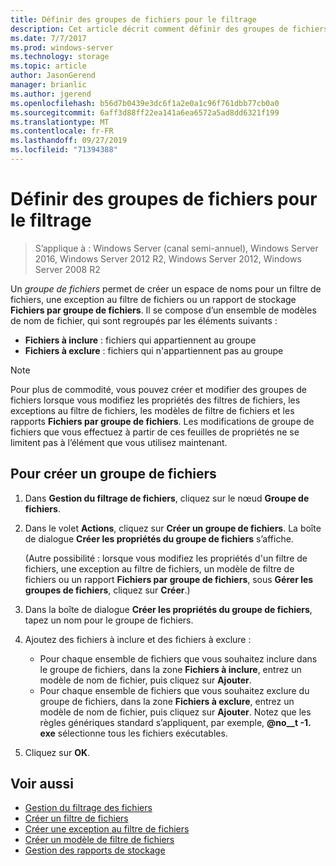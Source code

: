 ```yaml
---
title: Définir des groupes de fichiers pour le filtrage
description: Cet article décrit comment définir des groupes de fichiers pour créer un espace de noms pour un filtre de fichiers, une exception au filtre de fichiers ou des rapports de stockage fichiers par groupe de fichiers
ms.date: 7/7/2017
ms.prod: windows-server
ms.technology: storage
ms.topic: article
author: JasonGerend
manager: brianlic
ms.author: jgerend
ms.openlocfilehash: b56d7b0439e3dc6f1a2e0a1c96f761dbb77cb0a0
ms.sourcegitcommit: 6aff3d88ff22ea141a6ea6572a5ad8dd6321f199
ms.translationtype: MT
ms.contentlocale: fr-FR
ms.lasthandoff: 09/27/2019
ms.locfileid: "71394388"
---
```

# <a name="define-file-groups-for-screening"></a>Définir des groupes de fichiers pour le filtrage

> S’applique à : Windows Server (canal semi-annuel), Windows Server 2016, Windows Server 2012 R2, Windows Server 2012, Windows Server 2008 R2

Un *groupe de fichiers* permet de créer un espace de noms pour un filtre de fichiers, une exception au filtre de fichiers ou un rapport de stockage **Fichiers par groupe de fichiers**. Il se compose d’un ensemble de modèles de nom de fichier, qui sont regroupés par les éléments suivants :

-   **Fichiers à inclure** : fichiers qui appartiennent au groupe
-   **Fichiers à exclure** : fichiers qui n'appartiennent pas au groupe

> [!Note]
> Pour plus de commodité, vous pouvez créer et modifier des groupes de fichiers lorsque vous modifiez les propriétés des filtres de fichiers, les exceptions au filtre de fichiers, les modèles de filtre de fichiers et les rapports **Fichiers par groupe de fichiers**. Les modifications de groupe de fichiers que vous effectuez à partir de ces feuilles de propriétés ne se limitent pas à l’élément que vous utilisez maintenant.

## <a name="to-create-a-file-group"></a>Pour créer un groupe de fichiers

1.  Dans **Gestion du filtrage de fichiers**, cliquez sur le nœud **Groupe de fichiers**.

2.  Dans le volet **Actions**, cliquez sur **Créer un groupe de fichiers**. La boîte de dialogue **Créer les propriétés du groupe de fichiers** s’affiche.

    (Autre possibilité : lorsque vous modifiez les propriétés d'un filtre de fichiers, une exception au filtre de fichiers, un modèle de filtre de fichiers ou un rapport **Fichiers par groupe de fichiers**, sous **Gérer les groupes de fichiers**, cliquez sur **Créer**.)

3.  Dans la boîte de dialogue **Créer les propriétés du groupe de fichiers**, tapez un nom pour le groupe de fichiers.

4.  Ajoutez des fichiers à inclure et des fichiers à exclure :

    -   Pour chaque ensemble de fichiers que vous souhaitez inclure dans le groupe de fichiers, dans la zone **Fichiers à inclure**, entrez un modèle de nom de fichier, puis cliquez sur **Ajouter**.
    -   Pour chaque ensemble de fichiers que vous souhaitez exclure du groupe de fichiers, dans la zone **Fichiers à exclure**, entrez un modèle de nom de fichier, puis cliquez sur **Ajouter**.
        Notez que les règles génériques standard s’appliquent, par exemple, **@no__t -1. exe** sélectionne tous les fichiers exécutables.

5.  Cliquez sur **OK**.

## <a name="see-also"></a>Voir aussi

-   [Gestion du filtrage des fichiers](file-screening-management.md)
-   [Créer un filtre de fichiers](create-file-screen.md)
-   [Créer une exception au filtre de fichiers](create-file-screen-exception.md)
-   [Créer un modèle de filtre de fichiers](create-file-screen-template.md)
-   [Gestion des rapports de stockage](storage-reports-management.md)


